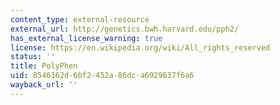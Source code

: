```yaml
---
content_type: external-resource
external_url: http://genetics.bwh.harvard.edu/pph2/
has_external_license_warning: true
license: https://en.wikipedia.org/wiki/All_rights_reserved
status: ''
title: PolyPhen
uid: 8546162d-6bf2-452a-86dc-a6929637f6a6
wayback_url: ''
---
```

